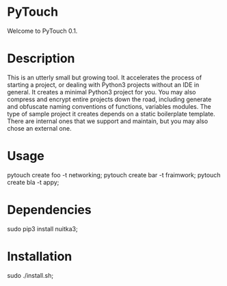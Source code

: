 PyTouch
=======

Welcome to PyTouch 0.1.

Description
===========
This is an utterly small but growing tool. It accelerates the process of
starting a project, or dealing with Python3 projects without an IDE in general.
It creates a minimal Python3 project for you. You may also compress and encrypt
entire projects down the road, including generate and obfuscate naming
conventions of functions, variables modules. The type of sample project it
creates depends on a static boilerplate template. There are internal ones
that we support and maintain, but you may also chose an external one.

Usage
=====
pytouch create foo -t networking;
pytouch create bar -t fraimwork;
pytouch create bla -t appy;

Dependencies
============
sudo pip3 install nuitka3;

Installation
============
sudo ./install.sh;
